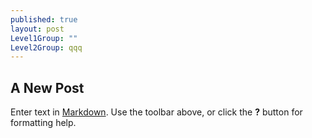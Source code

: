 ```yaml
---
published: true
layout: post
Level1Group: ""
Level2Group: qqq
---
```


## A New Post

Enter text in [Markdown](http://daringfireball.net/projects/markdown/). Use the toolbar above, or click the **?** button for formatting help.
